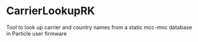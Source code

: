 # CarrierLookupRK
Tool to look up carrier and country names from a static mcc-mnc database in Particle user firmware

